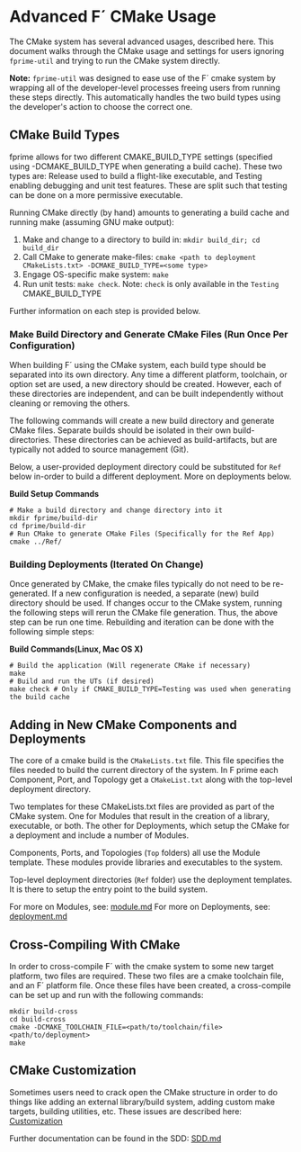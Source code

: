 # Advanced F´ CMake Usage

The CMake system has several advanced usages, described here.  This document walks through the CMake usage and settings
for users ignoring `fprime-util` and trying to run the CMake system directly.

**Note:** `fprime-util` was designed to ease use of the F´ cmake system by wrapping all of the developer-level processes
           freeing users from running these steps directly. This automatically handles the two build types using the
           developer's action to choose the correct one.

## CMake Build Types

fprime allows for two different CMAKE_BUILD_TYPE settings (specified using -DCMAKE_BUILD_TYPE when generating a build
cache). These two types are: Release used to build a flight-like executable, and Testing enabling debugging and unit
test features.  These are split such that testing can be done on a more permissive executable.

Running CMake directly (by hand) amounts to generating a build cache and running make (assuming GNU make output):

1. Make and change to a directory to build in: `mkdir build_dir; cd build_dir`
2. Call CMake to generate make-files: `cmake <path to deployment CMakeLists.txt> -DCMAKE_BUILD_TYPE=<some type>`
3. Engage OS-specific make system: `make`
4. Run unit tests: `make check`. Note: `check` is only available in the `Testing` CMAKE_BUILD_TYPE

Further information on each step is provided below.

### Make Build Directory and Generate CMake Files (Run Once Per Configuration)

When building F´ using the CMake system, each build type should be separated into its own directory.
Any time a different platform, toolchain, or option set are used, a new directory should be created.
However, each of these directories are independent, and can be built independently without cleaning
or removing the others.

The following commands will create a new build directory and generate CMake files. Separate builds
should be isolated in their own build-directories.  These directories can be achieved as
build-artifacts, but are typically not added to source management (Git).

Below, a user-provided deployment directory could be substituted for `Ref` below in-order to build a
different deployment. More on deployments below.

**Build Setup Commands**

```
# Make a build directory and change directory into it
mkdir fprime/build-dir
cd fprime/build-dir
# Run CMake to generate CMake Files (Specifically for the Ref App)
cmake ../Ref/
```

### Building Deployments (Iterated On Change)

Once generated by CMake, the cmake files typically do not need to be re-generated. If a new configuration is needed, a separate (new) build directory should be used.  If changes occur to the
CMake system, running the following steps will rerun the CMake file generation. Thus, the above
step can be run one time.  Rebuilding and iteration can be done with the following simple steps:

**Build Commands(Linux, Mac OS X)**

```
# Build the application (Will regenerate CMake if necessary)
make
# Build and run the UTs (if desired)
make check # Only if CMAKE_BUILD_TYPE=Testing was used when generating the build cache
```


## Adding in New CMake Components and Deployments

The core of a cmake build is the `CMakeLists.txt` file. This file specifies the files needed to
build the current directory of the system. In F prime each Component, Port, and Topology get a
`CMakeList.txt` along with the top-level deployment directory.

Two templates for these CMakeLists.txt files are provided as part of the CMake system. One for
Modules that result in the creation of a library, executable, or both. The other for Deployments,
which setup the CMake for a deployment and include a number of Modules.

Components, Ports, and Topologies (`Top` folders) all use the Module template. These modules
provide libraries and executables to the system.

Top-level deployment directories (`Ref` folder) use the deployment templates. It is there to setup
the entry point to the build system.

For more on Modules, see: [module.md](https://nasa.github.io/fprime/UsersGuide/api/cmake/module.html)
For more on Deployments, see: [deployment.md](https://nasa.github.io/fprime/UsersGuide/api/cmake/deployment-CMakeLists.txt-template.html)


## Cross-Compiling With CMake

In order to cross-compile F´ with the cmake system to some new target platform, two files are
required. These two files are a cmake toolchain file, and an F´ platform file. Once these files
have been created, a cross-compile can be set up and run with the following commands:

```
mkdir build-cross
cd build-cross
cmake -DCMAKE_TOOLCHAIN_FILE=<path/to/toolchain/file> <path/to/deployment>
make
```

## CMake Customization

Sometimes users need to crack open the CMake structure in order to do things like adding an external
library/build system, adding custom make targets, building utilities, etc. These issues are described
here: [Customization](Customization.md)


Further documentation can be found in the SDD: [SDD.md](https://github.com/nasa/fprime/blob/devel/cmake/docs/sdd.md)